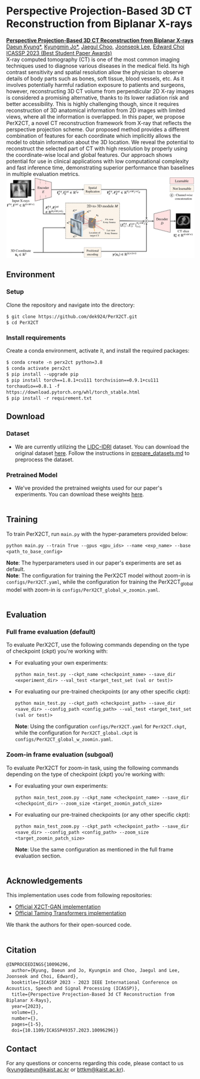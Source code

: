 # Perspective Projection-Based 3D CT Reconstruction from Biplanar X-rays
<b> <a href="https://arxiv.org/abs/2303.05297"> Perspective Projection-Based 3D CT Reconstruction from Biplanar X-rays </a> </b> 
<br>
<a href="https://sites.google.com/view/daeunkyung/"> Daeun Kyung*</a>,
<a href="https://www.linkedin.com/in/kyungmin-jo-931264181/?originalSubdomain=kr/"> Kyungmin Jo*</a>,
<a href="https://sites.google.com/site/jaegulchoo/"> Jaegul Choo</a>,
<a href="http://www.joonseok.net/home.html"> Joonseok Lee</a>,
<a href="https://mp2893.com/"> Edward Choi</a>
<br>
<a href="https://2023.ieeeicassp.org/"> ICASSP 2023 (Best Student Paper Awards) </a>
<br> X-ray computed tomography (CT) is one of the most common imaging techniques used to diagnose various diseases in the medical field. Its high contrast sensitivity and spatial resolution allow the physician to observe details of body parts such as bones, soft tissue, blood vessels, etc. As it involves potentially harmful radiation exposure to patients and surgeons, however, reconstructing 3D CT volume from perpendicular 2D X-ray images is considered a promising alternative, thanks to its lower radiation risk and better accessibility. This is highly challenging though, since it requires reconstruction of 3D anatomical information from 2D images with limited views, where all the information is overlapped. In this paper, we propose PerX2CT, a novel CT reconstruction framework from X-ray that reflects the perspective projection scheme. Our proposed method provides a different combination of features for each coordinate which implicitly allows the model to obtain information about the 3D location. We reveal the potential to reconstruct the selected part of CT with high resolution by properly using the coordinate-wise local and global features. Our approach shows potential for use in clinical applications with low computational complexity and fast inference time, demonstrating superior performance than baselines in multiple evaluation metrics.
<br>
<img src="model.png"> 


## Environment
### Setup
Clone the repository and navigate into the directory:
```
$ git clone https://github.com/dek924/PerX2CT.git
$ cd PerX2CT
```

### Install requirements
Create a conda environment, activate it, and install the required packages:
```
$ conda create -n perx2ct python=3.8
$ conda activate perx2ct
$ pip install --upgrade pip
$ pip install torch==1.8.1+cu111 torchvision==0.9.1+cu111 torchaudio==0.8.1 -f https://download.pytorch.org/whl/torch_stable.html
$ pip install -r requirement.txt
```

## Download
### Dataset
- We are currently utilizing the <a href="https://www.ncbi.nlm.nih.gov/pmc/articles/PMC3041807/">LIDC-IDRI</a> dataset. You can download the original dataset <a href="https://wiki.cancerimagingarchive.net/pages/viewpage.action?pageId=1966254">here</a>. 
Follow the instructions in [prepare_datasets.md](data_preprocessing/prepare_datasets.md) to preprocess the dataset.

### Pretrained Model
- We've provided the pretrained weights used for our paper's experiments. You can download these weights <a href="https://drive.google.com/drive/folders/1tx1cvJ2kFtmyvKRpbG29l-qwHBGk9qj0">here</a>.  <br /><br />

## Training
To train PerX2CT, run `main.py` with the hyper-parameters provided below:
```
python main.py --train True --gpus <gpu_ids> --name <exp_name> --base <path_to_base_config>
```
**Note**: The hyperparameters used in our paper's experiments are set as default. <br />
**Note**: The configuration for training the PerX2CT model without zoom-in is `configs/PerX2CT.yaml`, while the configuration for training the PerX2CT<sub>global</sub> model with zoom-in is `configs/PerX2CT_global_w_zoomin.yaml`. <br /><br />

## Evaluation
### Full frame evaluation (default)
To evaluate PerX2CT, use the following commands depending on the type of checkpoint (ckpt) you're working with:

- For evaluating your own experiments:
  ```
  python main_test.py --ckpt_name <checkpoint_name> --save_dir <experiment_dir> --val_test <target_test_set (val or test)>
  ```

- For evaluating our pre-trained checkpoints (or any other specific ckpt):
  ```
  python main_test.py --ckpt_path <checkpoint_path> --save_dir <save_dir> --config_path <config_path> --val_test <target_test_set (val or test)>
  ```
  **Note**: Using the configuration `configs/PerX2CT.yaml` for `PerX2CT.ckpt`, while the configuration for `PerX2CT_global.ckpt` is `configs/PerX2CT_global_w_zoomin.yaml`.


### Zoom-in frame evaluation (subgoal)
To evaluate PerX2CT for zoom-in task, using the following commands depending on the type of checkpoint (ckpt) you're working with:
- For evaluating your own experiments:
  ```
  python main_test_zoom.py --ckpt_name <checkpoint_name> --save_dir <checkpoint_dir> --zoom_size <target_zoomin_patch_size>
  ```

- For evaluating our pre-trained checkpoints (or any other specific ckpt):
  ```
  python main_test_zoom.py --ckpt_path <checkpoint_path> --save_dir <save_dir> --config_path <config_path> --zoom_size <target_zoomin_patch_size>
  ```
  **Note**: Use the same configuration as mentioned in the full frame evaluation section. <br /><br />


## Acknowledgements
This implementation uses code from following repositories:
- [Official X2CT-GAN implementation](https://github.com/kylekma/X2CT)
- [Official Taming Transformers implementation](https://github.com/CompVis/taming-transformers)

We thank the authors for their open-sourced code. <br /><br />


## Citation
```
@INPROCEEDINGS{10096296,
  author={Kyung, Daeun and Jo, Kyungmin and Choo, Jaegul and Lee, Joonseok and Choi, Edward},
  booktitle={ICASSP 2023 - 2023 IEEE International Conference on Acoustics, Speech and Signal Processing (ICASSP)}, 
  title={Perspective Projection-Based 3d CT Reconstruction from Biplanar X-Rays}, 
  year={2023},
  volume={},
  number={},
  pages={1-5},
  doi={10.1109/ICASSP49357.2023.10096296}}
```

## Contact
For any questions or concerns regarding this code, please contact to us ([kyungdaeun@kaist.ac.kr](mailto:kyungdaeun@kaist.ac.kr) or [bttkm@kaist.ac.kr](mailto:bttkm@kaist.ac.kr)).
